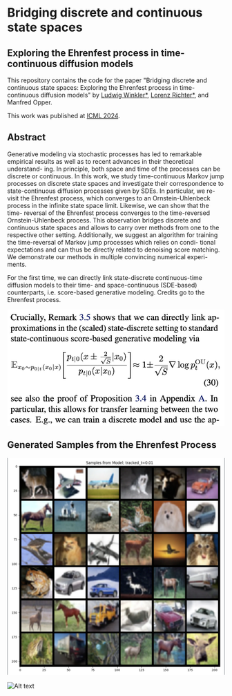 # Bridging discrete and continuous state spaces
## Exploring the Ehrenfest process in time-continuous diffusion models

This repository contains the code for the paper "Bridging discrete and continuous state spaces: Exploring the Ehrenfest process in time-continuous diffusion models" by [Ludwig Winkler*](https://ludwigwinkler.github.io), [Lorenz Richter*](https://scholar.google.com/citations?hl=en&user=uxlQvnUAAAAJ), and Manfred Opper. 

This work was published at [ICML 2024](https://arxiv.org/pdf/2405.03549).

## Abstract

Generative modeling via stochastic processes has led to remarkable empirical results as well as to recent advances in
their theoretical understand- ing. In principle, both space and time of the processes can be discrete or continuous. In
this work, we study time-continuous Markov jump processes on discrete state spaces and investigate their correspondence
to state-continuous diffusion processes given by SDEs. In particular, we re- visit the Ehrenfest process, which
converges to an Ornstein-Uhlenbeck process in the infinite state space limit. Likewise, we can show that the time-
reversal of the Ehrenfest process converges to the time-reversed Ornstein-Uhlenbeck process. This observation bridges
discrete and continuous state spaces and allows to carry over methods from one to the respective other setting.
Additionally, we suggest an algorithm for training the time-reversal of Markov jump processes which relies on condi-
tional expectations and can thus be directly related to denoising score matching. We demonstrate our methods in multiple
convincing numerical experi- ments.

For the first time, we can directly link state-discrete continuous-time diffusion models to their time- and
space-continuous (SDE-based) counterparts, i.e. score-based generative modeling. Credits go to the Ehrenfest process.

![Alt text](experiments/media/essence.jpeg)

## Generated Samples from the Ehrenfest Process

![Alt text](experiments/media/samples.png)

![Alt text](experiments/media/samples.gif)